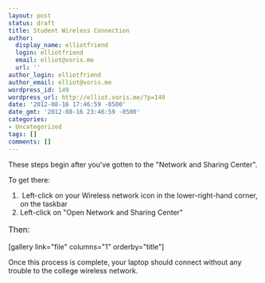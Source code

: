 ```yaml
---
layout: post
status: draft
title: Student Wireless Connection
author:
  display_name: elliotfriend
  login: elliotfriend
  email: elliot@voris.me
  url: ''
author_login: elliotfriend
author_email: elliot@voris.me
wordpress_id: 149
wordpress_url: http://elliot.voris.me/?p=149
date: '2012-08-16 17:46:59 -0500'
date_gmt: '2012-08-16 23:46:59 -0500'
categories:
- Uncategorized
tags: []
comments: []
---
```

<p>These steps begin after you've gotten to the "Network and Sharing Center".</p>
<p>To get there:</p>
<ol>
<li>&nbsp;Left-click on your Wireless network icon in the lower-right-hand corner, on the taskbar</li>
<li>Left-click on "Open Network and Sharing Center"</li>
</ol>
<div><span style="font-size: medium;"><span style="line-height: 24px;">Then:</span></span></div>
<p>[gallery link="file" columns="1" orderby="title"]</p>
<p>Once this process is complete, your laptop should connect without any trouble to the college wireless network.</p>
